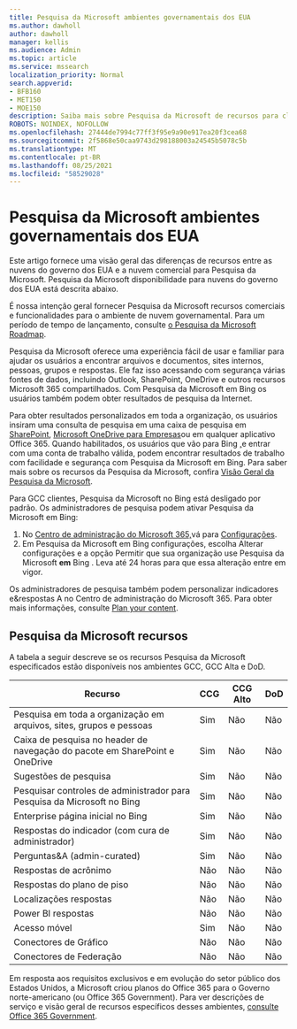 ```yaml
---
title: Pesquisa da Microsoft ambientes governamentais dos EUA
ms.author: dawholl
author: dawholl
manager: kellis
ms.audience: Admin
ms.topic: article
ms.service: mssearch
localization_priority: Normal
search.appverid:
- BFB160
- MET150
- MOE150
description: Saiba mais sobre Pesquisa da Microsoft de recursos para clientes de nuvem do governo dos EUA
ROBOTS: NOINDEX, NOFOLLOW
ms.openlocfilehash: 27444de7994c77ff3f95e9a90e917ea20f3cea68
ms.sourcegitcommit: 2f5868e50caa9743d298188003a24545b5078c5b
ms.translationtype: MT
ms.contentlocale: pt-BR
ms.lasthandoff: 08/25/2021
ms.locfileid: "58529028"
---
```

# <a name="microsoft-search-for-us-government-environments"></a>Pesquisa da Microsoft ambientes governamentais dos EUA

Este artigo fornece uma visão geral das diferenças de recursos entre as nuvens do governo dos EUA e a nuvem comercial para Pesquisa da Microsoft. Pesquisa da Microsoft disponibilidade para nuvens do governo dos EUA está descrita abaixo.

É nossa intenção geral fornecer Pesquisa da Microsoft recursos comerciais e funcionalidades para o ambiente de nuvem governamental. Para um período de tempo de lançamento, consulte [o Pesquisa da Microsoft Roadmap](https://www.microsoft.com/microsoft-365/roadmap?filters=Microsoft%20Search).

Pesquisa da Microsoft oferece uma experiência fácil de usar e familiar para ajudar os usuários a encontrar arquivos e documentos, sites internos, pessoas, grupos e respostas. Ele faz isso acessando com segurança várias fontes de dados, incluindo Outlook, SharePoint, OneDrive e outros recursos Microsoft 365 compartilhados. Com Pesquisa da Microsoft em Bing os usuários também podem obter resultados de pesquisa da Internet.

Para obter resultados personalizados em toda a organização, os usuários insiram uma consulta de pesquisa em uma caixa de pesquisa em [SharePoint](http://sharepoint.com/), [Microsoft OneDrive para Empresas](https://onedrive.live.com/about/business/)ou em qualquer aplicativo Office 365. Quando habilitados, os usuários que vão para Bing [,](https://bing.com)e entrar com uma conta de trabalho válida, podem encontrar resultados de trabalho com facilidade e segurança com Pesquisa da Microsoft em Bing. Para saber mais sobre os recursos da Pesquisa da Microsoft, confira [Visão Geral da Pesquisa da Microsoft](/microsoftsearch/overview-microsoft-search).

Para GCC clientes, Pesquisa da Microsoft no Bing está desligado por padrão. Os administradores de pesquisa podem ativar Pesquisa da Microsoft em Bing:

1. No [Centro de administração do Microsoft 365,](https://admin.microsoft.com/)vá para [Configurações](https://admin.microsoft.com/Adminportal/Home#/MicrosoftSearch/configurations).
1. Em Pesquisa da Microsoft em Bing configurações, escolha  Alterar configurações e a opção Permitir que sua organização use Pesquisa da Microsoft **em** Bing .
Leva até 24 horas para que essa alteração entre em vigor.

Os administradores de pesquisa também podem personalizar indicadores e&respostas A no Centro de administração do Microsoft 365. Para obter mais informações, consulte [Plan your content](/microsoftsearch/plan-your-content).

## <a name="microsoft-search-features"></a>Pesquisa da Microsoft recursos

A tabela a seguir descreve se os recursos Pesquisa da Microsoft especificados estão disponíveis nos ambientes GCC, GCC Alta e DoD. 

| Recurso | CCG | CCG Alto | DoD  |
| --------- | --------- | --------- | ---------- |
| Pesquisa em toda a organização em arquivos, sites, grupos e pessoas | Sim | Não | Não  |
| Caixa de pesquisa no header de navegação do pacote em SharePoint e OneDrive   | Sim | Não | Não  |
| Sugestões de pesquisa | Sim | Não | Não  |
| Pesquisar controles de administrador para Pesquisa da Microsoft no Bing | Sim | Não | Não  |
| Enterprise página inicial no Bing | Sim | Não | Não  |
| Respostas do indicador (com cura de administrador) | Sim | Não | Não  |
| Perguntas&A (admin-curated) | Sim | Não | Não  |
| Respostas de acrônimo | Não | Não | Não  |
| Respostas do plano de piso | Não | Não | Não  |
| Localizações respostas | Não | Não | Não  |
| Power BI respostas | Não | Não | Não  |
| Acesso móvel | Sim | Não | Não  |
| Conectores de Gráfico | Não | Não | Não  |
| Conectores de Federação | Não | Não | Não  |

Em resposta aos requisitos exclusivos e em evolução do setor público dos Estados Unidos, a Microsoft criou planos do Office 365 para o Governo norte-americano (ou Office 365 Government). Para ver descrições de serviço e visão geral de recursos específicos desses ambientes, [consulte Office 365 Government](/office365/servicedescriptions/office-365-platform-service-description/office-365-us-government/office-365-us-government).
